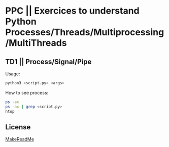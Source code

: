 # PPC || Exercices to understand Python Processes/Threads/Multiprocessing/MultiThreads  

## TD1 || Process/Signal/Pipe
Usage: 
```bash
python3 <script.py> <args>
```

How to see process:

```bash
ps -ax
ps -ax | grep <script.py>
htop
```


## License

[MakeReadMe](https://www.makeareadme.com/)
